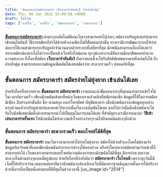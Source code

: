 ```yaml
---
title: 'ขั้นตอนการสมัครบาคาร่า เว็บบาคาร่าอันดับ1 ยิ่งเล่นยิ่งคุ้ม'
date: Thu, 06 Jan 2022 15:09:58 +0000
draft: false
tags: ['คาสิโน', 'คาสิโน', 'สมัครบาคาร่า', 'เล่นบาคาร่า']
---
```


**[ขั้นตอนการสมัครบาคาร่า](/archives/)** ผ่านระบบอัตโนมัติบนเว็บเราสามารถทำได้ง่ายๆ สมัครง่ายรับยูสเซอร์สามารถเข้าเล่นได้ทันที วิธีการสมัครก็ทำได้ด้วยตัวเองเพียงไม่กี่ขั้นตอนเท่านั้น ทางเรามีการพัฒนาระบบให้ง่ายต่อการใช้งานสามารถรองรับลูกค้าจำนวนมากด้วยระบบที่เสถียรที่สุด นักพนันสามารถเลือกได้เลยว่าอยากสมัครช่องทางใดไม่ว่าจะเป็นหน้าเว็บหรือไลน์แอด ทุกๆช่องทางจะมีทีมงานมืออาชีพคอยอำนวยความสะดวก ยิ่งใครที่สมัคร **เว็บบาคาร่าอันดับ1** กับเราตอนนี้จะได้รับสิทธิพิเศษมากมายยิ่งเล่นยิ่งได้ ยิ่งฝากยิ่งคุ้ม สามารถสอบถามข้อมูลเพิ่มเติมได้เลยสมัครง่าย สะดวกรวดเร็ว ปลอดภัยที่สุด

**ขั้นตอนการ สมัครบาคาร่า สมัครง่ายไม่ยุ่งยาก เข้าเล่นได้เลย**
--------------------------------------------------------------

สำหรับใครที่อยากทราบ **ขั้นตอนการ สมัครบาคาร่า** เราขอแนะนำขั้นตอนง่ายๆที่ทุกคนสามารถเข้าใจได้ในเวลาอันรวดเร็ว เพียงนักพนันเข้ามาที่หน้าเว็บของเราแล้วคลิกที่สมัครสมาชิก ข้อมูลที่ใช้ในการสมัครมีเพียง 3อย่างเท่านั้นคือ ชื่อ-นามสกุล เบอร์โทรศัพท์ บัญชีธนาคาร เมื่อนักพนันกรอกข้อมูลทุกอย่างครบถ้วนแล้วรอรับยูสเซอร์และพาสเวิร์ดจากนั้นเริ่มวางเดิมพันได้เลย มากไปกว่านั้นคือนักพนันจะได้รับโบนัสพิเศษเพิ่มอีกด้วยสามารถนำไปเป็นทุนในการเล่นได้เลย ที่สำคัญทางเรามีการแนะนำ **วิธีเข้าเล่นบาคาร่าครั้งแรก** ให้นักพนันได้ทำความเข้าใจอย่างง่ายๆรวมไปถึงเทคนิคต่างๆอีกด้วย

### **ขั้นตอนการ สมัครบาคาร่า สะดวกรวดเร็ว ตอบโจทย์ได้ดีที่สุด**

**ขั้นตอนการ สมัครบาคาร่า** บนเว็บเราสามารถทำได้ง่ายไม่ยุ่งยาก สมัครได้ด้วยตัวเองโดยไม่ต้องแจ้งข้อมูลกับเจ้าหน้าที่เลยเพียงนักพนันทำรายการต่างๆให้ครบถ้วน หรือถ้าใครอยากสมัครผ่านเจ้าหน้าที่ก็สามารถทำได้ เว็บของเราสามารถตอบโจทย์ความต้องการของนักพนันได้ดีที่สุด มีการอำนวยความสะดวกในด้านต่างๆแบบเต็มรูปแบบ สำหรับใครที่กำลังคิดว่า **สมัครบาคาร่า เว็บไหนดี** เพราะทุกวันนี้มีเว็บที่ให้บริการจำนวนมากแต่อย่าลืมว่านักพนันจะต้องเลือกเว็บที่มีมาตราฐานมีคุณภาพในการให้บริการด้วยซึ่งเราถือเป็นหนึ่งคำตอบที่ดีที่สุดในช่วงเวลานี้ \[ux\_image id="2514"\]